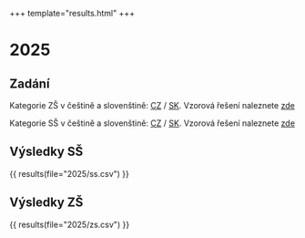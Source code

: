 +++
template="results.html"
+++

# 2025

## Zadání

Kategorie ZŠ v češtině a slovenštině: [CZ](/zadani/2025/ZS_CZ.pdf) / [SK](/zadani/2025/ZS_SK.pdf).
Vzorová řešení naleznete [zde](/zadani/2025/ZS-riesenia.pdf)

Kategorie SŠ v češtině a slovenštině: [CZ](/zadani/2025/SS_CZ.pdf) / [SK](/zadani/2025/SS_SK.pdf).
Vzorová řešení naleznete [zde](/zadani/2025/SS-riesenia.pdf)

## Výsledky SŠ

{{ results(file="2025/ss.csv") }}

## Výsledky ZŠ

{{ results(file="2025/zs.csv") }}
